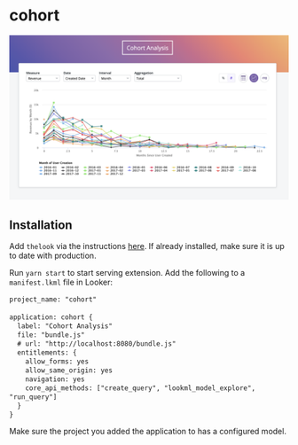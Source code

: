 # cohort

![screenshot](screenshot.png)

## Installation

Add `thelook` via the instructions [here](https://github.com/looker/helltool#the-look-a-fictional-clothing-store). If already installed, make sure it is up to date with production.

Run `yarn start` to start serving extension. Add the following to a `manifest.lkml` file in Looker:

```
project_name: "cohort"

application: cohort {
  label: "Cohort Analysis"
  file: "bundle.js"
  # url: "http://localhost:8080/bundle.js"
  entitlements: {
    allow_forms: yes
    allow_same_origin: yes
    navigation: yes
    core_api_methods: ["create_query", "lookml_model_explore", "run_query"]
  }
}
```

Make sure the project you added the application to has a configured model.
